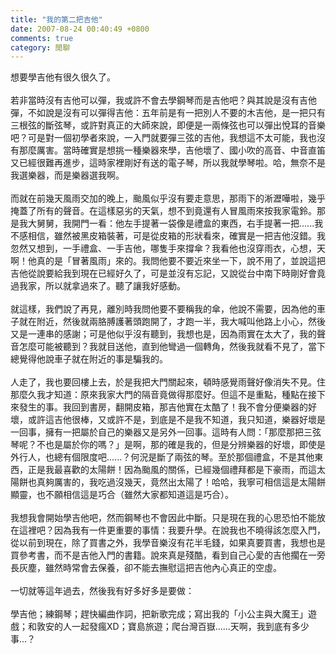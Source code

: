 ```yaml
---
title: "我的第二把吉他"
date: 2007-08-24 00:40:49 +0800
comments: true
category: 閒聊
---
```

想要學吉他有很久很久了。<br /><br />若非當時沒有吉他可以彈，我或許不會去學鋼琴而是吉他吧？與其說是沒有吉他彈，不如說是沒有可以彈得吉他：五年前是有一把別人不要的木吉他，是一把只有三根弦的斷弦琴，或許對真正的大師來說，即便是一兩條弦也可以彈出悅耳的音樂吧？可是對一個初學者來說，一入門就要彈三弦的吉他，我想這不太可能，我也沒有那麼厲害。當時確實是想挑一種樂器來學，吉他壞了、國小吹的高音、中音直笛又已經很難再進步，這時家裡剛好有送的電子琴，所以我就學琴啦。哈，無奈不是我選樂器，而是樂器選我啊。<br /><br />而就在前幾天風雨交加的晚上，颱風似乎沒有要走意思，那雨下的淅瀝嘩啦，幾乎掩蓋了所有的聲音。在這樣惡劣的天氣，想不到竟還有人冒風雨來按我家電鈴。那是我大舅舅，我開門一看：他左手提著一袋像是禮盒的東西，右手提著一把......我不感相信，雖然被黑皮箱裝著，可是從皮箱的形狀看來，確實是一把吉他沒錯。我忽然又想到，一手禮盒、一手吉他，哪隻手來撐傘？我看他也沒穿雨衣，心想，天啊！他真的是「冒著風雨」來的。我問他要不要近來坐一下，說不用了，並說這把吉他從說要給我到現在已經好久了，可是並沒有忘記，又說從台中南下時剛好會竟過我家，所以就拿過來了。聽了讓我好感動。<br /><br />就這樣，我們說了再見，離別時我問他要不要稱我的傘，他說不需要，因為他的車子就在附近，然後就兩胳膊護著頭跑開了，才跑一半，我大喊叫他路上小心，然後又是一連串的感謝；可是他似乎沒有聽到，我想也是，因為雨實在太大了，我的聲音怎麼可能被聽到？我就目送他，直到他彎過一個轉角，然後我就看不見了，當下總覺得他說車子就在附近的事是騙我的。<br /><br />人走了，我也要回樓上去，於是我把大門關起來，頓時感覺雨聲好像消失不見。住那麼久我才知道：原來我家大門的隔音竟做得那麼好。但這不是重點，種點在接下來發生的事。我回到書房，翻開皮箱，那吉他實在太酷了！我不會分便樂器的好壞，或許這吉他很棒，又或許不是，到底是不是我不知道，我只知道，樂器好壞是一回事，擁有一把屬於自己的樂器又是另外一回事。這時有人問：「那麼那把三弦琴呢？不也是屬於你的嗎？」是啊，那的確是我的，但是分辨樂器的好壞，即使是外行人，也總有個限度吧......？何況是斷了兩弦的琴。至於那個禮盒，不是其他東西，正是我最喜歡的太陽餅！因為颱風的關係，已經幾個禮拜都是下豪雨，而這太陽餅也真夠厲害的，我吃過沒幾天，竟然出太陽了！哈哈，我寧可相信這是太陽餅顯靈，也不願相信這是巧合（雖然大家都知道這是巧合）。<br /><br />我想我會開始學吉他吧，然而鋼琴也不會因此中斷。只是現在我的心思恐怕不能放在這裡吧？因為我有一件更重要的事情：我要升學。在說我也不曉得該怎麼入門，從以前到現在，除了買書之外，我學音樂沒有花半毛錢，如果真要買書，我想也是買參考書，而不是吉他入門的書籍。說來真是殘酷，看到自己心愛的吉他擱在一旁長灰塵，雖然時常會去保養，卻不能去撫慰這把吉他內心真正的空虛。<br /><br />一切就等這年過去，然後我有好多好多是要做：<br /><br />學吉他；練鋼琴；趕快編曲作詞，把新歌完成；寫出我的「小公主與大魔王」遊戲；和敦安的人一起發瘋XD；寶島旅遊；爬台灣百嶽......天啊，我到底有多少事...？<br />
